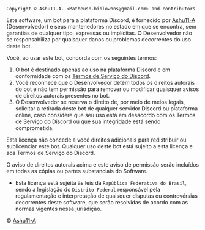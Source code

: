 
```
Copyright © Ashu11-A. <Matheusn.biolowons@gmail.com> and contributors
```


Este software, um bot para a plataforma Discord, é fornecido por [Ashu11-A](https://github.com/Ashu11-A) (Desenvolvedor) e seus mantenedores no estado em que se encontra, sem garantias de qualquer tipo, expressas ou implícitas. O Desenvolvedor não se responsabiliza por quaisquer danos ou problemas decorrentes do uso deste bot.

Você, ao usar este bot, concorda com os seguintes termos:

1. O bot é destinado apenas ao uso na plataforma Discord e em conformidade com os [Termos de Serviço do Discord](https://discord.com/terms).
2. Você reconhece que o Desenvolvedor detém todos os direitos autorais do bot e não tem permissão para remover ou modificar quaisquer avisos de direitos autorais presentes no bot.
3. O Desenvolvedor se reserva o direito de, por meio de meios legais, solicitar a retirada deste bot de qualquer servidor Discord ou plataforma online, caso considere que seu uso está em desacordo com os Termos de Serviço do Discord ou que sua integridade está sendo comprometida.

Esta licença não concede a você direitos adicionais para redistribuir ou sublicenciar este bot. Qualquer uso deste bot está sujeito a esta licença e aos Termos de Serviço do Discord.

O aviso de direitos autorais acima e este aviso de permissão serão incluídos em todas as cópias ou partes substanciais do Software.

- Esta licença está sujeita às leis da ``República Federativa do Brasil``, sendo a legislação do ``Distrito Federal`` responsável pela regulamentação e interpretação de quaisquer disputas ou controvérsias decorrentes deste software, que serão resolvidas de acordo com as normas vigentes nessa jurisdição.

© [Ashu11-A](https://github.com/Ashu11-A)
